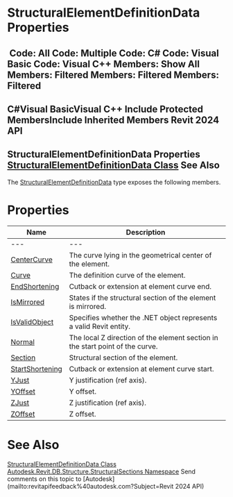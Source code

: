 # StructuralElementDefinitionData Properties

﻿
 Code: All Code: Multiple Code: C# Code: Visual Basic Code: Visual C++  Members: Show All Members: Filtered Members: Filtered Members: Filtered   
---  
C#Visual BasicVisual C++
Include Protected MembersInclude Inherited Members
Revit 2024 API  
---  
StructuralElementDefinitionData Properties  
[StructuralElementDefinitionData Class](f7a0e8ec-6fd5-43e5-1a54-5cb6ebe009c7.md "StructuralElementDefinitionData Class") See Also  
---  
The [StructuralElementDefinitionData](f7a0e8ec-6fd5-43e5-1a54-5cb6ebe009c7.md "StructuralElementDefinitionData Class") type exposes the following members.
# Properties
| Name | Description |
| --- | --- |
| --- | --- | --- |
| [CenterCurve](5d22cdfd-5eff-c54a-4560-c83fa56f47bc.md "CenterCurve Property") | The curve lying in the geometrical center of the element. |
| [Curve](c5f1017e-ee00-d2a9-0264-584af4a485eb.md "Curve Property") | The definition curve of the element. |
| [EndShortening](2c5ecd7f-a530-4058-bfcc-cbb4a681cd09.md "EndShortening Property") | Cutback or extension at element curve end. |
| [IsMirrored](2f7e8448-b986-76b6-e2af-3fb5eae8782c.md "IsMirrored Property") | States if the structural section of the element is mirrored. |
| [IsValidObject](494cfba7-05b4-c326-611a-a40e5bd55740.md "IsValidObject Property") | Specifies whether the .NET object represents a valid Revit entity. |
| [Normal](b6fb8d33-a9b6-7c84-fb97-af35e3561fdf.md "Normal Property") | The local Z direction of the element section in the start point of the curve. |
| [Section](703a784b-7136-8c4a-b99b-5b0b9b0b66b1.md "Section Property") | Structural section of the element. |
| [StartShortening](8c6e46cb-d574-f036-c5b2-d5eec3544c22.md "StartShortening Property") | Cutback or extension at element curve start. |
| [YJust](f9c791a3-8c09-a254-c63b-a34dd5ba163b.md "YJust Property") | Y justification (ref axis). |
| [YOffset](fa7484b3-067a-ee6a-bcda-87250dee2acb.md "YOffset Property") | Y offset. |
| [ZJust](042f6a1b-2f18-9ddf-0924-06b791a4f570.md "ZJust Property") | Z justification (ref axis). |
| [ZOffset](df49b65c-35a0-f63b-c5a8-fc0e6d3010ec.md "ZOffset Property") | Z offset. |

# See Also
[StructuralElementDefinitionData Class](f7a0e8ec-6fd5-43e5-1a54-5cb6ebe009c7.md "StructuralElementDefinitionData Class")
[Autodesk.Revit.DB.Structure.StructuralSections Namespace](09862f38-63f6-a5f8-e560-ae775901bc92.md "Autodesk.Revit.DB.Structure.StructuralSections Namespace")
Send comments on this topic to [Autodesk](mailto:revitapifeedback%40autodesk.com?Subject=Revit 2024 API)